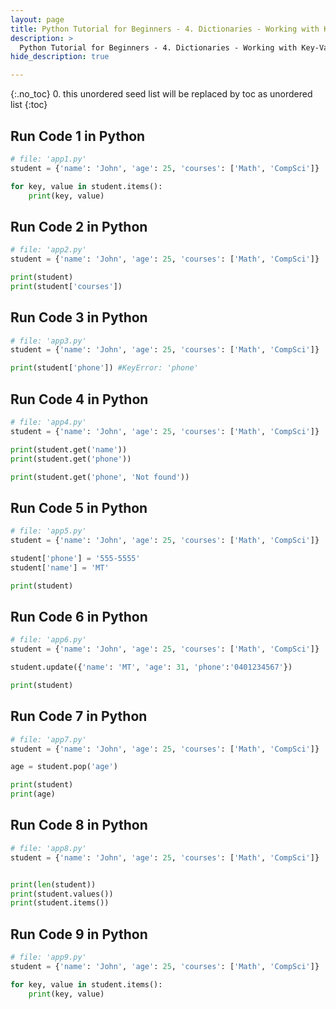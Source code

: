 ```yaml
---
layout: page
title: Python Tutorial for Beginners - 4. Dictionaries - Working with Key-Value Pairs
description: >
  Python Tutorial for Beginners - 4. Dictionaries - Working with Key-Value Pairs...
hide_description: true

---
```


{:.no_toc}
0. this unordered seed list will be replaced by toc as unordered list
{:toc}

##  Run Code 1 in Python

~~~py
# file: 'app1.py'
student = {'name': 'John', 'age': 25, 'courses': ['Math', 'CompSci']}

for key, value in student.items():
    print(key, value) 
~~~


##  Run Code 2 in Python

~~~py
# file: 'app2.py'
student = {'name': 'John', 'age': 25, 'courses': ['Math', 'CompSci']}

print(student)
print(student['courses'])
~~~

##  Run Code 3 in Python

~~~py
# file: 'app3.py'
student = {'name': 'John', 'age': 25, 'courses': ['Math', 'CompSci']}

print(student['phone']) #KeyError: 'phone'
~~~

##  Run Code 4 in Python

~~~py
# file: 'app4.py'
student = {'name': 'John', 'age': 25, 'courses': ['Math', 'CompSci']}

print(student.get('name'))
print(student.get('phone'))

print(student.get('phone', 'Not found'))
~~~


##  Run Code 5 in Python

~~~py
# file: 'app5.py'
student = {'name': 'John', 'age': 25, 'courses': ['Math', 'CompSci']}

student['phone'] = '555-5555'
student['name'] = 'MT'

print(student)
~~~

##  Run Code 6 in Python

~~~py
# file: 'app6.py'
student = {'name': 'John', 'age': 25, 'courses': ['Math', 'CompSci']}

student.update({'name': 'MT', 'age': 31, 'phone':'0401234567'})

print(student)
~~~

##  Run Code 7 in Python

~~~py
# file: 'app7.py'
student = {'name': 'John', 'age': 25, 'courses': ['Math', 'CompSci']}

age = student.pop('age')

print(student)
print(age)
~~~


##  Run Code 8 in Python

~~~py
# file: 'app8.py'
student = {'name': 'John', 'age': 25, 'courses': ['Math', 'CompSci']}


print(len(student))
print(student.values())
print(student.items())
~~~

##  Run Code 9 in Python

~~~py
# file: 'app9.py'
student = {'name': 'John', 'age': 25, 'courses': ['Math', 'CompSci']}

for key, value in student.items():
    print(key, value) 
~~~
